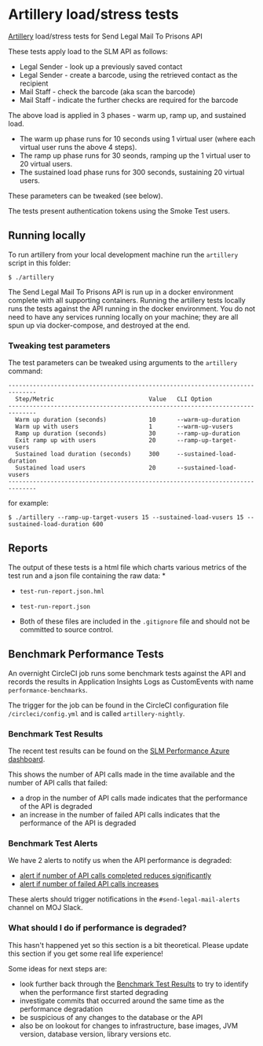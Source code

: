 # Artillery load/stress tests
[Artillery](https://artillery.io) load/stress tests for Send Legal Mail To Prisons API

These tests apply load to the SLM API as follows:

* Legal Sender - look up a previously saved contact
* Legal Sender - create a barcode, using the retrieved contact as the recipient
* Mail Staff - check the barcode (aka scan the barcode)
* Mail Staff - indicate the further checks are required for the barcode

The above load is applied in 3 phases - warm up, ramp up, and sustained load.

* The warm up phase runs for 10 seconds using 1 virtual user (where each virtual user runs the above 4 steps).
* The ramp up phase runs for 30 seonds, ramping up the 1 virtual user to 20 virtual users.
* The sustained load phase runs for 300 seconds, sustaining 20 virtual users.

These parameters can be tweaked (see below).

The tests present authentication tokens using the Smoke Test users.

## Running locally
To run artillery from your local development machine run the `artillery` script in this folder:
```
$ ./artillery
```
The Send Legal Mail To Prisons API is run up in a docker environment complete with all supporting containers. Running
the artillery tests locally runs the tests against the API running in the docker environment. You do not need to have
any services running locally on your machine; they are all spun up via docker-compose, and destroyed at the end.

### Tweaking test parameters
The test parameters can be tweaked using arguments to the `artillery` command:
```
------------------------------------------------------------------------------
  Step/Metric                           Value   CLI Option
------------------------------------------------------------------------------
  Warm up duration (seconds)            10      --warm-up-duration
  Warm up with users                    1       --warm-up-vusers
  Ramp up duration (seconds)            30      --ramp-up-duration
  Exit ramp up with users               20      --ramp-up-target-vusers
  Sustained load duration (seconds)     300     --sustained-load-duration
  Sustained load users                  20      --sustained-load-vusers
------------------------------------------------------------------------------
```
for example:
```
$ ./artillery --ramp-up-target-vusers 15 --sustained-load-vusers 15 --sustained-load-duration 600
```

## Reports
The output of these tests is a html file which charts various metrics of the test run and a json file containing the raw
data:
* 
* `test-run-report.json.hml`
* `test-run-report.json`

* Both of these files are included in the `.gitignore` file and should not be committed to source control.

## Benchmark Performance Tests
An overnight CircleCI job runs some benchmark tests against the API and records the results in Application Insights Logs as CustomEvents with name `performance-benchmarks`.

The trigger for the job can be found in the CircleCI configuration file `/circleci/config.yml` and is called `artillery-nightly`.

### Benchmark Test Results
The recent test results can be found on the [SLM Performance Azure dashboard](https://portal.azure.com/#@nomsdigitechoutlook.onmicrosoft.com/dashboard/arm/subscriptions/c27cfedb-f5e9-45e6-9642-0fad1a5c94e7/resourcegroups/nomisapi-t3-alerts-rg/providers/microsoft.portal/dashboards/d0c0c0d9-0784-45eb-815b-73ce8c42d5c5).

This shows the number of API calls made in the time available and the number of API calls that failed:
* a drop in the number of API calls made indicates that the performance of the API is degraded
* an increase in the number of failed API calls indicates that the performance of the API is degraded

### Benchmark Test Alerts
We have 2 alerts to notify us when the API performance is degraded:
* [alert if number of API calls completed reduces significantly](https://portal.azure.com/#blade/Microsoft_Azure_Monitoring/UpdateLogSearchV2AlertRuleViewModel/alertId/%2Fsubscriptions%2Fc27cfedb-f5e9-45e6-9642-0fad1a5c94e7%2FresourceGroups%2Fnomisapi-t3-rg%2Fproviders%2Fmicrosoft.insights%2Fscheduledqueryrules%2FSLM%20-%20Performance%20Benchmark%20dropped%20by%2020%20percent)
* [alert if number of failed API calls increases](https://portal.azure.com/#blade/Microsoft_Azure_Monitoring/UpdateLogSearchV2AlertRuleViewModel/alertId/%2Fsubscriptions%2Fc27cfedb-f5e9-45e6-9642-0fad1a5c94e7%2FresourceGroups%2Fnomisapi-t3-rg%2Fproviders%2Fmicrosoft.insights%2Fscheduledqueryrules%2FSLM%20Performance%20errors%20more%20than%20recent%20average)

These alerts should trigger notifications in the `#send-legal-mail-alerts` channel on MOJ Slack.

### What should I do if performance is degraded?
This hasn't happened yet so this section is a bit theoretical. Please update this section if you get some real life experience!

Some ideas for next steps are:
* look further back through the [Benchmark Test Results](#benchmark-test-results) to try to identify when the performance first started degrading
* investigate commits that occurred around the same time as the performance degradation
* be suspicious of any changes to the database or the API
* also be on lookout for changes to infrastructure, base images, JVM version, database version, library versions etc.

